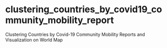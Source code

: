 # clustering_countries_by_covid19_community_mobility_report
Clustering Countries by Covid-19 Community Mobility Reports and Visualization on World Map
